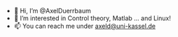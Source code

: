 - 👋 Hi, I’m @AxelDuerrbaum
- 👀 I’m interested in Control theory, Matlab ... and Linux!
- 📫 You can reach me under axeld@uni-kassel.de

<!---
AxelDuerrbaum/AxelDuerrbaum is a ✨ special ✨ repository because its `README.md` (this file) appears on your GitHub profile.
You can click the Preview link to take a look at your changes.
--->
